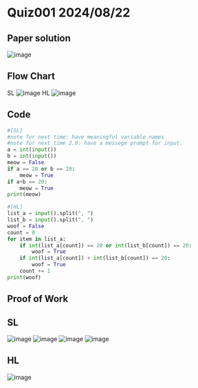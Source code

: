 # Quiz001 2024/08/22

## Paper solution
![image](https://github.com/user-attachments/assets/ae94a8a9-3586-4508-9ef1-ef727c4f59a3)

## Flow Chart
SL
![image](https://github.com/user-attachments/assets/f975fc2f-ffc3-443b-8e88-334dee8523a8)
HL
![image](https://github.com/user-attachments/assets/799774ad-8f2c-450a-81ab-bef895913f74)


## Code
```.py
#[SL]
#note for next time: have meaningful variable names.
#note for next time 2.0: have a messege prompt for input. 
a = int(input())
b = int(input())
meow = False
if a == 20 or b == 20:
    meow = True
if a+b == 20:
    meow = True
print(meow)

#[HL]
list_a = input().split(", ")
list_b = input().split(", ")
woof = False
count = 0
for item in list_a:
    if int(list_a[count]) == 20 or int(list_b[count]) == 20:
        woof = True
    if int(list_a[count]) + int(list_b[count]) == 20:
        woof = True
    count += 1
print(woof)
```

## Proof of Work
## SL
![image](https://github.com/user-attachments/assets/21a78186-fc9e-4fd2-bd7c-abf647c29cb5)
![image](https://github.com/user-attachments/assets/c441650e-f84f-4f70-a0cc-dc4ea6d18696)
![image](https://github.com/user-attachments/assets/bf551a46-48cb-4f16-884c-65a4a21caa81)
![image](https://github.com/user-attachments/assets/f0ec1e1c-d8d7-4d3f-8923-c17bd27394c8)


## HL
![image](https://github.com/user-attachments/assets/3c20911a-13ac-4eb7-9ba5-3e440aab6de3)




